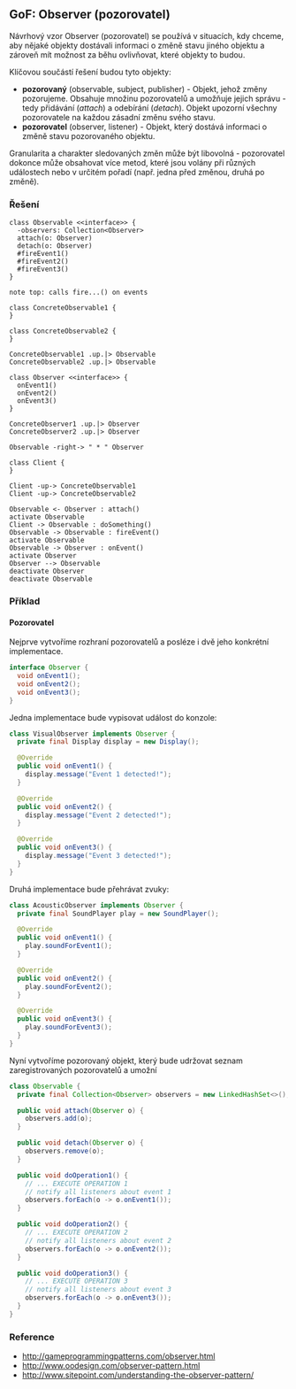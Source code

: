 ## GoF: Observer (pozorovatel)

Návrhový vzor Observer (pozorovatel) se používá v situacích, kdy chceme, aby nějaké objekty dostávali informaci o změně stavu jiného objektu a zároveň mít možnost za běhu ovlivňovat, které objekty to budou. 

Klíčovou součástí řešení budou tyto objekty:

- **pozorovaný** (observable, subject, publisher) - Objekt, jehož změny pozorujeme. Obsahuje množinu pozorovatelů a umožňuje jejich správu - tedy přidávání (*attach*) a odebírání (*detach*). Objekt upozorní všechny pozorovatele na každou zásadní změnu svého stavu.
- **pozorovatel** (observer, listener) - Objekt, který dostává informaci o změně stavu pozorovaného objektu.

Granularita a charakter sledovaných změn může být libovolná - pozorovatel dokonce může obsahovat více metod, které jsou volány při různých událostech nebo v určitém pořadí (např. jedna před změnou, druhá po změně).

### Řešení

```uml:class
class Observable <<interface>> {
  -observers: Collection<Observer>
  attach(o: Observer)
  detach(o: Observer)
  #fireEvent1()
  #fireEvent2()
  #fireEvent3()
}

note top: calls fire...() on events

class ConcreteObservable1 {
}

class ConcreteObservable2 {
}

ConcreteObservable1 .up.|> Observable
ConcreteObservable2 .up.|> Observable

class Observer <<interface>> {
  onEvent1()
  onEvent2()
  onEvent3()
}

ConcreteObserver1 .up.|> Observer
ConcreteObserver2 .up.|> Observer

Observable -right-> " * " Observer

class Client {
}

Client -up-> ConcreteObservable1
Client -up-> ConcreteObservable2
```

```uml:seq
Observable <- Observer : attach()
activate Observable
Client -> Observable : doSomething()
Observable -> Observable : fireEvent()
activate Observable
Observable -> Observer : onEvent()
activate Observer
Observer --> Observable
deactivate Observer
deactivate Observable
```

### Příklad

#### Pozorovatel

Nejprve vytvoříme rozhraní pozorovatelů a posléze i dvě jeho konkrétní implementace.

```java
interface Observer {
  void onEvent1();
  void onEvent2();
  void onEvent3();
}
```

Jedna implementace bude vypisovat událost do konzole:

```java
class VisualObserver implements Observer {
  private final Display display = new Display();

  @Override
  public void onEvent1() {
    display.message("Event 1 detected!");
  }

  @Override
  public void onEvent2() {
    display.message("Event 2 detected!");
  }

  @Override
  public void onEvent3() {
    display.message("Event 3 detected!");
  }
}
```

Druhá implementace bude přehrávat zvuky:

```java
class AcousticObserver implements Observer {
  private final SoundPlayer play = new SoundPlayer();

  @Override
  public void onEvent1() {
    play.soundForEvent1();
  }

  @Override
  public void onEvent2() {
    play.soundForEvent2();
  }

  @Override
  public void onEvent3() {
    play.soundForEvent3();
  }
}
```

Nyní vytvoříme pozorovaný objekt, který bude udržovat seznam zaregistrovaných pozorovatelů a umožní 

```java
class Observable {
  private final Collection<Observer> observers = new LinkedHashSet<>();

  public void attach(Observer o) {
    observers.add(o);
  }

  public void detach(Observer o) {
    observers.remove(o);
  }

  public void doOperation1() {
    // ... EXECUTE OPERATION 1
    // notify all listeners about event 1
    observers.forEach(o -> o.onEvent1());
  }

  public void doOperation2() {
    // ... EXECUTE OPERATION 2
    // notify all listeners about event 2
    observers.forEach(o -> o.onEvent2());
  }

  public void doOperation3() {
    // ... EXECUTE OPERATION 3
    // notify all listeners about event 3
    observers.forEach(o -> o.onEvent3());
  }
}
```

### Reference

- http://gameprogrammingpatterns.com/observer.html
- http://www.oodesign.com/observer-pattern.html
- http://www.sitepoint.com/understanding-the-observer-pattern/